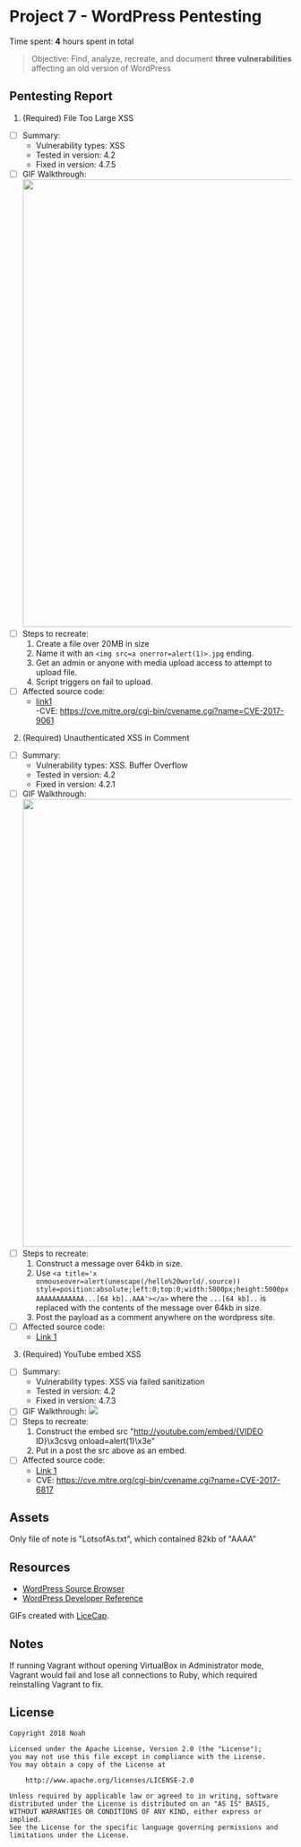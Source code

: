 # Project 7 - WordPress Pentesting

Time spent: **4** hours spent in total

> Objective: Find, analyze, recreate, and document **three vulnerabilities** affecting an old version of WordPress

## Pentesting Report

1. (Required) File Too Large XSS
  - [ ] Summary: 
    - Vulnerability types: XSS
    - Tested in version: 4.2
    - Fixed in version: 4.7.5
  - [ ] GIF Walkthrough: <img src="https://i.imgur.com/XFMu1k0.gif" width="800">
  - [ ] Steps to recreate: 
    1) Create a file over 20MB in size
    2) Name it with an `<img src=a onerror=alert(1)>.jpg` ending.
    3) Get an admin or anyone with media upload access to attempt to upload file.
    4) Script triggers on fail to upload.
  - [ ] Affected source code:
    - [link1](https://core.trac.wordpress.org/browser/branches/4.2/src/wp-admin/load-scripts.php)  
    -CVE: https://cve.mitre.org/cgi-bin/cvename.cgi?name=CVE-2017-9061
2. (Required) Unauthenticated XSS in Comment
  - [ ] Summary: 
    - Vulnerability types: XSS. Buffer Overflow
    - Tested in version: 4.2 
    - Fixed in version: 4.2.1
  - [ ] GIF Walkthrough: <img src="https://i.imgur.com/dtYnB6F.gif" width="800">
  - [ ] Steps to recreate: 
    1) Construct a message over 64kb in size. 
    2) Use `<a title='x onmouseover=alert(unescape(/hello%20world/.source)) style=position:absolute;left:0;top:0;width:5000px;height:5000px  AAAAAAAAAAAA...[64 kb]..AAA'></a>` where the `...[64 kb]..` is replaced with the contents of the message over 64kb in size. 
    3) Post the payload as a comment anywhere on the wordpress site. 
  - [ ] Affected source code:
    - [Link 1](https://core.trac.wordpress.org/browser/branches/4.2/src/wp-comments-post.php)
3. (Required) YouTube embed XSS
  - [ ] Summary: 
    - Vulnerability types: XSS via failed sanitization
    - Tested in version: 4.2 
    - Fixed in version: 4.7.3
  - [ ] GIF Walkthrough: <img src="https://i.imgur.com/8VbNnRg.gif">
  - [ ] Steps to recreate: 
    1) Construct the embed src "http://youtube.com/embed/{VIDEO ID}\x3csvg onload=alert(1)\x3e"
    2) Put in a post the src above as an embed.
  - [ ] Affected source code:
    - [Link 1](https://core.trac.wordpress.org/browser/branches/4.2/src/wp-admin/admin-post.php)
    - CVE: https://cve.mitre.org/cgi-bin/cvename.cgi?name=CVE-2017-6817

## Assets

Only file of note is "LotsofAs.txt", which contained 82kb of "AAAA"

## Resources

- [WordPress Source Browser](https://core.trac.wordpress.org/browser/)
- [WordPress Developer Reference](https://developer.wordpress.org/reference/)

GIFs created with [LiceCap](http://www.cockos.com/licecap/).

## Notes

If running Vagrant without opening VirtualBox in Administrator mode, Vagrant would fail and lose all connections to Ruby, which required reinstalling Vagrant to fix. 

## License

    Copyright 2018 Noah

    Licensed under the Apache License, Version 2.0 (the "License");
    you may not use this file except in compliance with the License.
    You may obtain a copy of the License at

        http://www.apache.org/licenses/LICENSE-2.0

    Unless required by applicable law or agreed to in writing, software
    distributed under the License is distributed on an "AS IS" BASIS,
    WITHOUT WARRANTIES OR CONDITIONS OF ANY KIND, either express or implied.
    See the License for the specific language governing permissions and
    limitations under the License.
